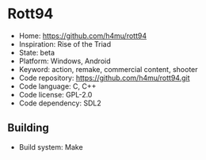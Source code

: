# Rott94

- Home: https://github.com/h4mu/rott94
- Inspiration: Rise of the Triad
- State: beta
- Platform: Windows, Android
- Keyword: action, remake, commercial content, shooter
- Code repository: https://github.com/h4mu/rott94.git
- Code language: C, C++
- Code license: GPL-2.0
- Code dependency: SDL2

## Building

- Build system: Make
